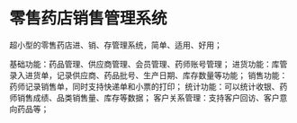 
# 零售药店销售管理系统

超小型的零售药店进、销、存管理系统，简单、适用、好用； 

基础功能：药品管理、供应商管理、会员管理、药师账号管理；
进货功能：库管录入进货单，记录供应商、药品批号、生产日期、库存数量等功能；
销售功能：药师记录销售单，同时支持快递单和小票的打印； 
统计功能：可以统计收银、药师销售成绩、品类销售量、库存等数据；
客户关系管理：支持客户回访、客户意向药品等；
